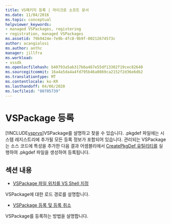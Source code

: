 ```yaml
---
title: VS패키지 등록 | 마이크로 소프트 문서
ms.date: 11/04/2016
ms.topic: conceptual
helpviewer_keywords:
- managed VSPackages, registering
- registration, managed VSPackages
ms.assetid: 79b9424e-7e9b-4fc8-9b9f-00212674573c
author: acangialosi
ms.author: anthc
manager: jillfra
ms.workload:
- vssdk
ms.openlocfilehash: b40793a5ab317b6a467e55df13302f19cec82640
ms.sourcegitcommit: 16a4a5da4a4fd795b46a0869ca2152f2d36e6db2
ms.translationtype: MT
ms.contentlocale: ko-KR
ms.lasthandoff: 04/06/2020
ms.locfileid: "80705739"
---
```

# <a name="registering-vspackages"></a>VSPackage 등록
[!INCLUDE[vsprvs](../../code-quality/includes/vsprvs_md.md)]VSPackage를 설명하고 찾을 수 있습니다. .pkgdef 파일에는 시스템 레지스트리에 추가될 모든 등록 정보가 포함되어 있습니다. 관리되는 VSPackage는 소스 코드에 특성을 추가한 다음 결과 어셈블리에서 [CreatePkgDef 유틸리티를](../../extensibility/internals/createpkgdef-utility.md) 실행하여 .pkgdef 파일을 생성하여 등록됩니다.

## <a name="in-this-section"></a>섹션 내용
- [VSPackage 파일 위치를 VS Shell 지정](../../extensibility/internals/specifying-vspackage-file-location-to-the-vs-shell.md)

 VSPackage에 대한 로드 경로를 설명합니다.

- [VSPackage 등록 및 등록 취소](../../extensibility/registering-and-unregistering-vspackages.md)

 VSPackage를 등록하는 방법을 설명합니다.
